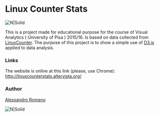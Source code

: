 # Linux Counter Stats

![N|Solid](http://linuxcounterstats.altervista.org/img/github_example.png)

This is a project made for educational purpose for the course of Visual Analytics ( University of Pisa ) 2015/16. Is based on data collected from [LinuxCounter]. The purpose of this project is to show a simple use of [D3.js] applied to data analysis.

### Links
The website is online at this link (please, use Chrome): http://linuxcounterstats.altervista.org/

### Author
[Alessandro Romano]

[Alessandro Romano]: mailto:alessandro.romano@linux.com
[LinuxCounter]: https://www.linuxcounter.net/
[D3.js]: https://d3js.org/


![N|Solid](https://www.gnu.org/graphics/lgplv3-147x51.png)
